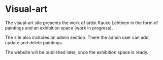 # Visual-art

The visual-art site presents the work of artist Kauko Lehtinen in the form of paintings and an exhibition space (work in progress).

The site also includes an admin section. There the admin user can add, update and delete paintings.

The website will be published later, once the exhibition space is ready.
